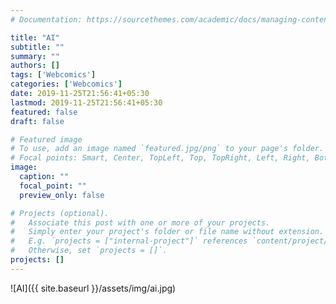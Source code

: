 ```yaml
---
# Documentation: https://sourcethemes.com/academic/docs/managing-content/

title: "AI"
subtitle: ""
summary: ""
authors: []
tags: ['Webcomics']
categories: ['Webcomics']
date: 2019-11-25T21:56:41+05:30
lastmod: 2019-11-25T21:56:41+05:30
featured: false
draft: false

# Featured image
# To use, add an image named `featured.jpg/png` to your page's folder.
# Focal points: Smart, Center, TopLeft, Top, TopRight, Left, Right, BottomLeft, Bottom, BottomRight.
image:
  caption: ""
  focal_point: ""
  preview_only: false

# Projects (optional).
#   Associate this post with one or more of your projects.
#   Simply enter your project's folder or file name without extension.
#   E.g. `projects = ["internal-project"]` references `content/project/deep-learning/index.md`.
#   Otherwise, set `projects = []`.
projects: []
---
```


![AI]({{ site.baseurl }}/assets/img/ai.jpg)
